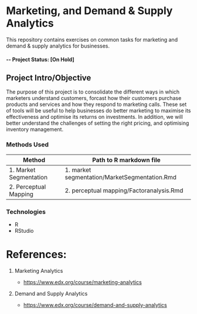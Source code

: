 # Marketing, and Demand & Supply Analytics 
This repository contains exercises on common tasks for marketing and demand & supply analytics for businesses.

#### -- Project Status: [On Hold]

## Project Intro/Objective
The purpose of this project is to consolidate the different ways in which marketers understand customers, forcast how their customers purchase products and services and how they respond to marketing calls. These set of tools will be useful to help businesses do better marketing to maximise its effectiveness and optimise its returns on investments. In addition, we will better understand the challenges of setting the right pricing, and optimising inventory management.

### Methods Used
|Method     |  Path to R markdown file   | 
|----------------|-----------------------------|
|1. Market Segmentation| 1. market segmentation/MarketSegmentation.Rmd|
|2. Perceptual Mapping| 2. perceptual mapping/Factoranalysis.Rmd  |


### Technologies
* R
* RStudio

# References:
1) Marketing Analytics
   - https://www.edx.org/course/marketing-analytics
   
2) Demand and Supply Analytics
   - https://www.edx.org/course/demand-and-supply-analytics
